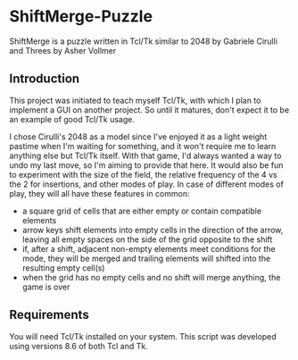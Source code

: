# ShiftMerge-Puzzle
ShiftMerge is a puzzle written in Tcl/Tk similar to 2048 by Gabriele Cirulli
and Threes by Asher Vollmer

## Introduction

This project was initiated to teach myself Tcl/Tk, with which I plan to implement
a GUI on another project. So until it matures, don't expect it to be an
example of good Tcl/Tk usage.

I chose Cirulli's 2048 as a model since I've enjoyed it as a light weight
pastime when I'm waiting for something, and it won't require me to learn
anything else but Tcl/Tk itself. With that game, I'd always wanted a
way to undo my last move, so I'm aiming to provide that here. It would also be
fun to experiment with the size of the field, the relative frequency of the
4 vs the 2 for insertions, and other modes of play. In case of different modes
of play, they will all have these features in common:

- a square grid of cells that are either empty or contain compatible elements
- arrow keys shift elements into empty cells in the direction of the arrow,
leaving all empty spaces on the side of the grid opposite to the shift
- if, after a shift, adjacent non-empty elements meet conditions for the mode,
they will be merged and trailing elements will shifted into the resulting
empty cell(s)
- when the grid has no empty cells and no shift will merge anything, the
game is over

## Requirements
You will need Tcl/Tk installed on your system. This script was developed
using versions 8.6 of both Tcl and Tk.
